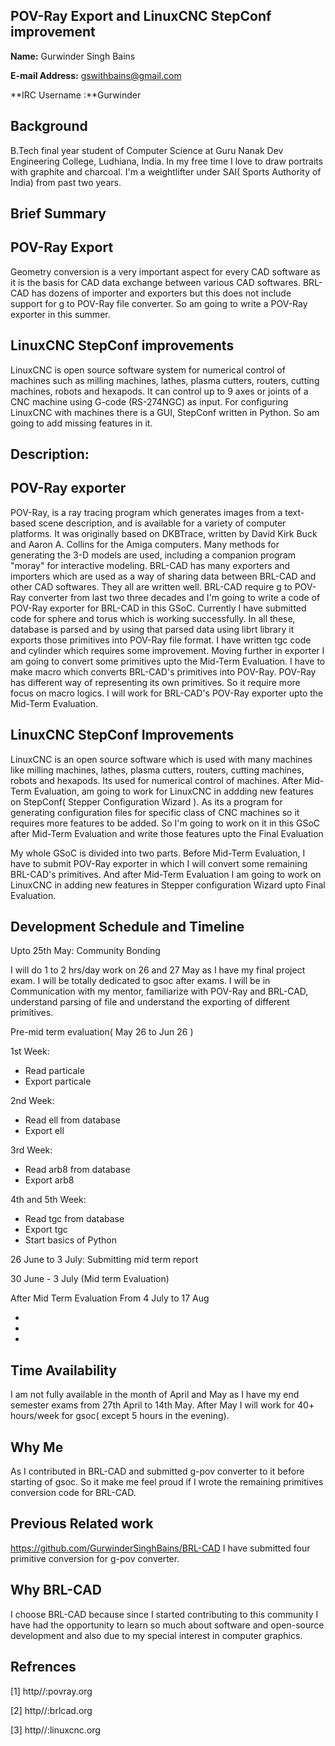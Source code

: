 ## POV-Ray Export and LinuxCNC StepConf improvement

**Name:** Gurwinder Singh Bains

**E-mail Address:** gswithbains@gmail.com

**IRC Username :**Gurwinder

## Background

B.Tech final year student of Computer Science at Guru Nanak Dev
Engineering College, Ludhiana, India. In my free time I love to draw
portraits with graphite and charcoal. I'm a weightlifter under SAI(
Sports Authority of India) from past two years.

## Brief Summary

## POV-Ray Export

Geometry conversion is a very important aspect for every CAD software as
it is the basis for CAD data exchange between various CAD softwares.
BRL-CAD has dozens of importer and exporters but this does not include
support for g to POV-Ray file converter. So am going to write a POV-Ray
exporter in this summer.

## LinuxCNC StepConf improvements

LinuxCNC is open source software system for numerical control of
machines such as milling machines, lathes, plasma cutters, routers,
cutting machines, robots and hexapods. It can control up to 9 axes or
joints of a CNC machine using G-code (RS-274NGC) as input. For
configuring LinuxCNC with machines there is a GUI, StepConf written in
Python. So am going to add missing features in it.

## Description:

## POV-Ray exporter

POV-Ray, is a ray tracing program which generates images from a
text-based scene description, and is available for a variety of computer
platforms. It was originally based on DKBTrace, written by David Kirk
Buck and Aaron A. Collins for the Amiga computers. Many methods for
generating the 3-D models are used, including a companion program
"moray" for interactive modeling. BRL-CAD has many exporters and
importers which are used as a way of sharing data between BRL-CAD and
other CAD softwares. They all are written well. BRL-CAD require g to
POV-Ray converter from last two three decades and I'm going to write a
code of POV-Ray exporter for BRL-CAD in this GSoC. Currently I have
submitted code for sphere and torus which is working successfully. In
all these, database is parsed and by using that parsed data using librt
library it exports those primitives into POV-Ray file format. I have
written tgc code and cylinder which requires some improvement. Moving
further in exporter I am going to convert some primitives upto the
Mid-Term Evaluation. I have to make macro which converts BRL-CAD's
primitives into POV-Ray. POV-Ray has different way of representing its
own primitives. So it require more focus on macro logics. I will work
for BRL-CAD's POV-Ray exporter upto the Mid-Term Evaluation.

## LinuxCNC StepConf Improvements

LinuxCNC is an open source software which is used with many machines
like milling machines, lathes, plasma cutters, routers, cutting
machines, robots and hexapods. Its used for numerical control of
machines. After Mid-Term Evaluation, am going to work for LinuxCNC in
addding new features on StepConf( Stepper Configuration Wizard ). As its
a program for generating configuration files for specific class of CNC
machines so it requires more features to be added. So I'm going to work
on it in this GSoC after Mid-Term Evaluation and write those features
upto the Final Evaluation

My whole GSoC is divided into two parts. Before Mid-Term Evaluation, I
have to submit POV-Ray exporter in which I will convert some remaining
BRL-CAD's primitives. And after Mid-Term Evaluation I am going to work
on LinuxCNC in adding new features in Stepper configuration Wizard upto
Final Evaluation.

## Development Schedule and Timeline

Upto 25th May: Community Bonding

I will do 1 to 2 hrs/day work on 26 and 27 May as I have my final
project exam. I will be totally dedicated to gsoc after exams. I will be
in Communication with my mentor, familiarize with POV-Ray and BRL-CAD,
understand parsing of file and understand the exporting of different
primitives.

Pre-mid term evaluation( May 26 to Jun 26 )

1st Week:

-   Read particale
-   Export particale

2nd Week:

-   Read ell from database
-   Export ell

3rd Week:

-   Read arb8 from database
-   Export arb8

4th and 5th Week:

-   Read tgc from database
-   Export tgc
-   Start basics of Python

26 June to 3 July: Submitting mid term report

30 June - 3 July (Mid term Evaluation)

After Mid Term Evaluation From 4 July to 17 Aug

-
-
-

## Time Availability

I am not fully available in the month of April and May as I have my end
semester exams from 27th April to 14th May. After May I will work for
40+ hours/week for gsoc( except 5 hours in the evening).

## Why Me

As I contributed in BRL-CAD and submitted g-pov converter to it before
starting of gsoc. So it make me feel proud if I wrote the remaining
primitives conversion code for BRL-CAD.

## Previous Related work

<https://github.com/GurwinderSinghBains/BRL-CAD> I have submitted four
primitive conversion for g-pov converter.

## Why BRL-CAD

I choose BRL-CAD because since I started contributing to this community
I have had the opportunity to learn so much about software and
open-source development and also due to my special interest in computer
graphics.

## Refrences

\[1\] http//:povray.org

\[2\] http//:brlcad.org

\[3\] http//:linuxcnc.org